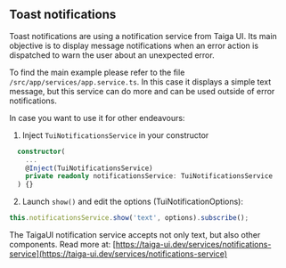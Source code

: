 ## Toast notifications

Toast notifications are using a notification service from Taiga UI. Its main objective is to display message notifications when an error action is dispatched to warn the user about an unexpected error.

To find the main example please refer to the file `/src/app/services/app.service.ts`. In this case it displays a simple text message, but this service can do more and can be used outside of error notifications.

In case you want to use it for other endeavours:

1. Inject `TuiNotificationsService` in your constructor

```ts
  constructor(
    ...
    @Inject(TuiNotificationsService)
    private readonly notificationsService: TuiNotificationsService
  ) {}
```

2. Launch `show()` and edit the options (TuiNotificationOptions):

```ts
this.notificationsService.show('text', options).subscribe();
```

The TaigaUI notification service accepts not only text, but also other components. Read more at: [https://taiga-ui.dev/services/notifications-service](https://taiga-ui.dev/services/notifications-service)
